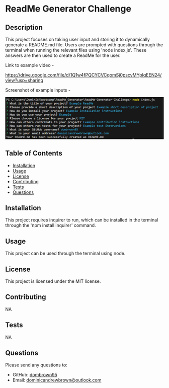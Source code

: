 # ReadMe Generator Challenge

## Description

This project focuses on taking user input and storing it to dynamically generate a README.md file. Users are prompted with questions through the terminal when running the relevant files using 'node index.js'. These answers are then used to create a ReadMe for the user.

Link to example video - 

https://drive.google.com/file/d/1Q1w4fPQCYCVCqomSj0pscvMYpIqEEN24/view?usp=sharing

Screenshot of example inputs - 

![Alt text](<Screenshot 2023-12-21 125815.png>)

## Table of Contents
  - [Installation](#installation)
  - [Usage](#usage)
  - [License](#license)
  - [Contributing](#contributing)
  - [Tests](#tests)
  - [Questions](#questions)

## Installation

This project requires inquirer to run, which can be installed in the terminal through the 'npm install inquirer' command.

## Usage

This project can be used through the terminal using node.

## License

This project is licensed under the MIT license.

## Contributing

NA 

## Tests

NA

## Questions

Please send any questions to:
  - GitHub: [dombrown95](https://github.com/dombrown95)
  - Email: dominicandrewbrown@outlook.com
